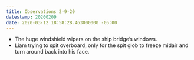```yaml
---
title: Observations 2-9-20
datestamp: 20200209
date: 2020-03-12 18:58:28.463000000 -05:00
---
```


- The huge windshield wipers on the ship bridge’s windows.
- Liam trying to spit overboard, only for the spit glob to freeze midair and turn around back into his face.
